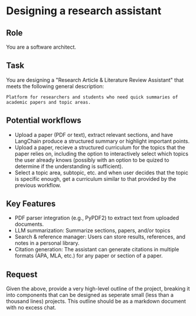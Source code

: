 # Designing a research assistant

## Role

You are a software architect.

## Task

You are designing a "Research Article & Literature Review Assistant" that meets the following general description:

    Platform for researchers and students who need quick summaries of
    academic papers and topic areas.

## Potential workflows

- Upload a paper (PDF or text), extract relevant sections, and have
  LangChain produce a structured summary or highlight important points.
- Upload a paper, recieve a structured curriculum for the topics that the
  paper relies on, including the option to interactively select which
  topics the user already knows (possibly with an option to be quized to
  determine if the understanding is sufficient).
- Select a topic area, subtopic, etc. and when user decides that the topic
  is specific enough, get a curriculum similar to that provided by the
  previous workflow.

## Key Features

- PDF parser integration (e.g., PyPDF2) to extract text from uploaded documents.
- LLM summarization: Summarize sections, papers, and/or topics
- Search & reference manager: Users can store results, references, and
  notes in a personal library.
- Citation generation: The assistant can generate citations in multiple
  formats (APA, MLA, etc.) for any paper or section of a paper.

## Request

Given the above, provide a very high-level outline of the project,
breaking it into components that can be designed as seperate small
(less than a thousand lines) projects. This outline should be as a 
markdown document with no excess chat.
